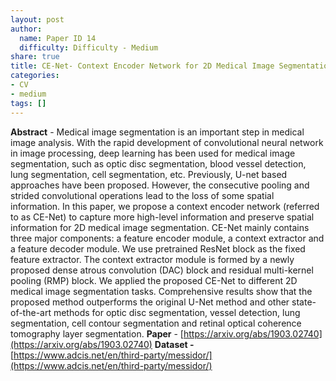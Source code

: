 ```yaml
---
layout: post
author:
  name: Paper ID 14
  difficulty: Difficulty - Medium
share: true
title: CE-Net- Context Encoder Network for 2D Medical Image Segmentation
categories:
- CV
- medium
tags: []
---
```

**Abstract** - Medical image segmentation is an important step in medical image analysis. With the rapid development of convolutional neural network in image processing, deep learning has been used for medical image segmentation, such as optic disc segmentation, blood vessel detection, lung segmentation, cell segmentation, etc. Previously, U-net based approaches have been proposed. However, the consecutive pooling and strided convolutional operations lead to the loss of some spatial information. In this paper, we propose a context encoder network (referred to as CE-Net) to capture more high-level information and preserve spatial information for 2D medical image segmentation. CE-Net mainly contains three major components: a feature encoder module, a context extractor and a feature decoder module. We use pretrained ResNet block as the fixed feature extractor. The context extractor module is formed by a newly proposed dense atrous convolution (DAC) block and residual multi-kernel pooling (RMP) block. We applied the proposed CE-Net to different 2D medical image segmentation tasks. Comprehensive results show that the proposed method outperforms the original U-Net method and other state-of-the-art methods for optic disc segmentation, vessel detection, lung segmentation, cell contour segmentation and retinal optical coherence tomography layer segmentation.
**Paper** - [https://arxiv.org/abs/1903.02740](https://arxiv.org/abs/1903.02740)
**Dataset -** [https://www.adcis.net/en/third-party/messidor/](https://www.adcis.net/en/third-party/messidor/)
    